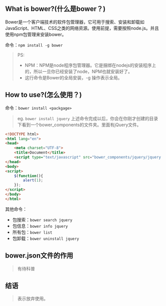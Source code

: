 
## What is bower?(什么是bower？)

Bower是一个客户端技术的软件包管理器，它可用于搜索、安装和卸载如JavaScript、HTML、CSS之类的网络资源。使用前提，需要按照node.js。并且使用npm包管理来安装bower。

命令：`npm install -g bower` 

>PS:
>- NPM：NPM是node程序包管理器。它是捆绑在nodejs的安装程序上的，所以一旦你已经安装了node，NPM也就安装好了。 
>- 这行命令是Bower的全局安装，-g 操作表示全局。 

## How to use?(怎么使用？)
命令：`bower install <packgage>`
> eg. `bower install jquery`
上述命令完成以后，你会在你刚才创建的目录下看到一个bower_components的文件夹。里面有jQuery文件。


```html
<!DOCTYPE html>
<html lang="en">
<head>
	<meta charset="UTF-8">
	<title>Document</title>
	<script type="text/javascript" src="bower_components/jquery/jquery.min.js"></script>
</head>
<body>
<script>
	$(function(){
		alert(1);
	});
</script>
</body>
</html>
```

其他命令：
- 包搜索：`bower search jquery`
- 包信息：`bower info jquery`
- 所有包：`bower list`
- 包卸载：`bower uninstall jquery`


## bower.json文件的作用
> 有待科普

## 结语
> 表示放弃使用。